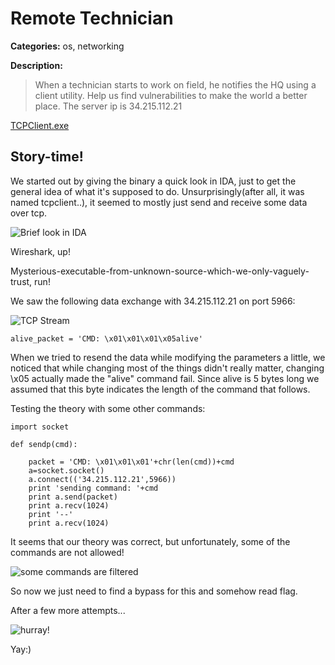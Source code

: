 # Remote Technician
 **Categories:** os, networking
 
 **Description:** 
 
> When a technician starts to work on field, he notifies the HQ using a client utility.
> Help us find vulnerabilities to make the world a better place.
> The server ip is 34.215.112.21

[TCPClient.exe](./TCPClient.exe)

## Story-time!

We started out by giving the binary a quick look in IDA, just to get the general idea of what it's supposed to do. Unsurprisingly(after all, it was named tcpclient..), it seemed to mostly just send and receive some data over tcp.

![Brief look in IDA](https://gyazo.com/e30ae7b27331a02f087487e957d594f5.png)

Wireshark, up!

Mysterious-executable-from-unknown-source-which-we-only-vaguely-trust, run!

We saw the following data exchange with 34.215.112.21 on port 5966:

![TCP Stream](https://gyazo.com/7956868966c161499ac5d82a67bff0c7.png)

```alive_packet = 'CMD: \x01\x01\x01\x05alive'```

When we tried to resend the data while modifying the parameters a little, we noticed that while changing most of the things didn't really matter, changing \x05 actually made the "alive" command fail. Since alive is 5 bytes long we assumed that this byte indicates the length of the command that follows.

Testing the theory with some other commands:

```
import socket

def sendp(cmd):
        
	packet = 'CMD: \x01\x01\x01'+chr(len(cmd))+cmd
	a=socket.socket()
	a.connect(('34.215.112.21',5966))
	print 'sending command: '+cmd
	print a.send(packet)
	print a.recv(1024)
	print '--'
	print a.recv(1024)
```

It seems that our theory was correct, but unfortunately, some of the commands are not allowed!

![some commands are filtered](https://gyazo.com/0c0ce84905ce728f3800cbc2b7814d13.png)

So now we just need to find a bypass for this and somehow read flag.

After a few more attempts...

![hurray!](https://gyazo.com/0587763f7a94063d5ff24952dea4b591.png)

Yay:)




